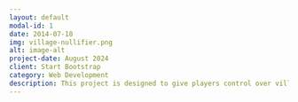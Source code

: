 ```yaml
---
layout: default
modal-id: 1
date: 2014-07-18
img: village-nullifier.png
alt: image-alt
project-date: August 2024
client: Start Bootstrap
category: Web Development
description: This project is designed to give players control over village generation in their game world. It allows users to disable specific village styles or all villages entirely, providing a more cohesive and unified environment. The mod integrates seamlessly with popular mods and datapacks, making it ideal for players and modpack developers who want to customize their gameplay experience.
---
```

